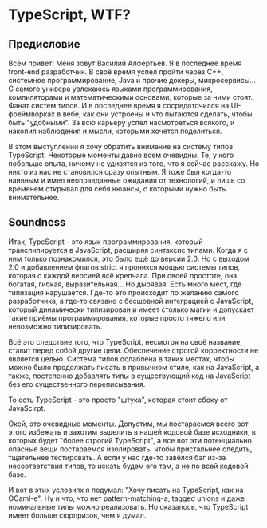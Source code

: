 # TypeScript, WTF?

## Предисловие

Всем привет!
Меня зовут Василий Алфертьев. Я в последнее время front-end разработчик. В своё время успел пройти через C++, системное программирование, Java и прочие докеры, микросервисы... С самого универа увлекаюсь языками программирования, компиляторами и математическими основами, которые за ними стоят. Фанат систем типов. И в последнее время я сосредоточился на UI-фреймворках в вебе, как они устроены и что пытаются сделать, чтобы быть "удобными". За всю карьеру успел насмотреться всякого, и накопил наблюдения и мысли, которыми хочется поделиться.

В этом выступлении я хочу обратить внимание на систему типов TypeScript. Некоторые моменты давно всем очевидны. Те, у кого побольше опыта, ничему не удивятся из того, что я сейчас расскажу. Но никто из нас не становился сразу опытным. Я тоже был когда-то наивным и имел неоправданные ожидания от технологий, и лишь со временем открывал для себя нюансы, с которыми нужно быть внимательнее.

## Soundness

Итак, TypeScript - это язык программирования, который транспилируется в JavaScript, расширяя синтаксис типами. Когда я с ним только познакомился, это было ещё до версии 2.0. Но с выходом 2.0 и добавлением флагов strict я проникся мощью системы типов, которая с каждой версией всё крепчала. При своей простоте, она богатая, гибкая, выразительная... Но дырявая. Есть много мест, где типизация нарушается. Где-то это происходит по желанию самого разработчика, а где-то связано с бесшовной интеграцией с JavaScript, который динамически типизирован и имеет столько магии и допускает такие приёмы программирования, которые просто тяжело или невозможно типизировать.

Всё это следствие того, что TypeScript, несмотря на своё название, ставит перед собой другие цели. Обеспечение строгой корректности не является целью. Система типов ослаблена в таких местах, чтобы можно было продолжать писать в привычном стиле, как на JavaScript, а также, постепенно добавлять типы в существующий код на JavaScript без его существенного переписывания.

То есть TypeScript - это просто "штука", которая стоит сбоку от JavaScirpt.

Окей, это очевидные моменты. Допустим, мы постараемся всего вот этого избежать и захотим выделить в нашей кодовой базе исходники, в которых будет "более строгий TypeScript", а все вот эти потенциально опасные вещи постараемся изолировать, чтобы пристальнее следить, тщательнее тестировать. А если у нас где-то завёлся баг из-за несоответствия типов, то искать будем его там, а не по всей кодовой базе.

И вот в этих условиях я подумал: "Хочу писать на TypeScript, как на OCaml-е". Ну и что, что нет pattern-matching-а, tagged unions и даже номинальные типы можно реализовать. Но оказалось, что TypeScript имеет больше сюрпризов, чем я думал.